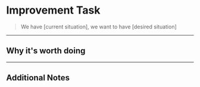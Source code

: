 # Improvement Task

> We have [current situation], we want to have [desired situation]

---

## Why it's worth doing

<!-- What benefit will it bring? (cleaner abstraction, better readability, better structure, ...) -->

---

## Additional Notes

<!-- Any suggestions on how to do it? -->
